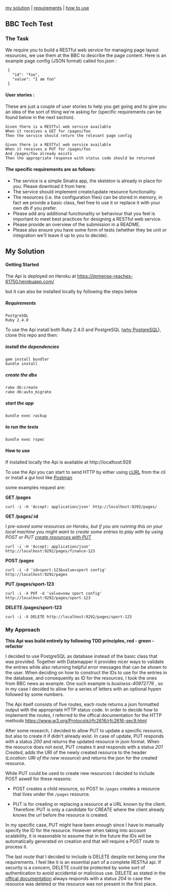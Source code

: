 [my solution](#my_soution) | [requirements](#requirements) | [how to use](#how_to_use)
## BBC Tech Test

### The Task

We require you to build a RESTful web service for managing page layout
resources, we use them at the BBC to describe the page content.
Here is an example page config (JSON format) called foo.json :

```
 {
   "id": "foo",
   "value": "I am foo"
 }
```
#### User stories :

These are just a couple of user stories to help you get going and to give
you an idea of the sort of thing we're asking for (specific requirements
can be found below in the next section).

```
Given there is a RESTful web service available
When it receives a GET for /pages/foo
Then the service should return the relevant page config

Given there is a RESTful web service available
When it receives a PUT for /pages/foo
And /pages/foo already exists
Then the appropriate response with status code should be returned
```
#### The specific requirements are as follows:

- The service is a simple Sinatra app, the skeleton is already in place for you.
  Please download it from here.
- The service should implement create/update resource functionality.
- The resources (i.e. the configuration files) can be stored in memory, in fact
  we provide a basic class, feel free to use it or replace it with your own db
  if you prefer.
- Please add any additional functionality or behaviour that you feel is
  important to meet best practices for designing a RESTful web service.
- Please provide an overview of the submission in a README.
- Please also ensure you have some form of tests (whether they be unit or
  integration we'll leave it up to you to decide).


## My Solution

#### Getting Started

The Api is deployed on Heroku at https://immense-reaches-61750.herokuapp.com/

but it can also be installed locally by following the steps below

##### Requirements
```
PostgreSQL
Ruby 2.4.0
```

To use the Api install both Ruby 2.4.0 and PostgreSQL ([why PostgreSQL](#my_approach)), clone this repo and then:
##### install the dependencies
```
gem install bundler
bundle install
```
##### create the dbs
```
rake db:create
rake db:auto_migrate
```
##### start the app
```
bundle exec rackup
```
#####  to run the tests
```
bundle exec rspec
```

#### How to use

If installed locally the Api is available at http://localhost:929  

To use the Api you can start to send HTTP by either using [cURL](https://curl.haxx.se/) from the cli or install a gui tool like [Postman](https://www.getpostman.com/)

some examples request are:

**GET /pages**

```
curl -i -H 'Accept: application/json' http://localhost:9292/pages/
```



**GET /pages/:id**

*I pre-saved some resources on Heroku, but if you are running this on your local machine you might want to create some entries to play with by using POST or PUT [create resources with PUT](#my_approach)*

```
curl -i -H 'Accept: application/json' http://localhost:9292/pages/finance-123
```



**POST /pages**

```
curl -i -d 'id=sport-123&value=sport config' http://localhost:9292/pages
```



**PUT /pages/sport-123**

```
curl -i -X PUT -d 'value=new sport config' http://localhost:9292/pages/sport-123
```



**DELETE /pages/sport-123**

```
curl -i -X DELETE http://localhost:9292/pages/sport-123
```



### My Approach

**This Api was build entirely by following TDD principles, red - green - refactor**

I decided to use PostgreSQL as database instead of the basic class that was provided. Together with Datamapper it provides nicer ways to validate the entries while also returning helpful error messages that can be shown to the user. When deciding on how to construct the IDs to use for the entries in the database, and consequently as ID for the resources, I took the ones from BBC news as example. 
One such example is *business-40972776* , so in my case I decided to allow for a series of letters with an optional hypen followed by some numbers.

The Api itself consists of five routes, each route returns a json formatted output with the appropriate
HTTP status code.  In order to decide how to implement the routes, I referred to the offical documentation for the HTTP methods https://www.w3.org/Protocols/rfc2616/rfc2616-sec9.html

After some research, I decided to allow PUT to update a specific resource, but also to create it if didn't already exist. In case of update, PUT responds with a status *200* and returns the updated resource in json format. When the resource does not exist, PUT creates it and responds with a status *201 Created*, adds the URI of the newly created resource to the header (*Location: URI of  the new resource*) and returns the json for the created resource.

While PUT could be used to create new resources I decided to include POST aswell for these reasons:

- POST creates a child resource, so POST to `/pages` creates a resource that lives under the `/pages` resource. 

- PUT is for creating or replacing a resource at a URL known by the client. Therefore: PUT is only a candidate for CREATE where the client already knows the url before the resource is created.

In my specific case, PUT might have been enough since I have to manually specify the ID for the resource. However when taking into account scalability, it is reasonable to assume that in the future the IDs will be automatically generated on creation and that will require a POST route to process it.

The last route that I decided to include is DELETE despite not being one the requirements. I feel like it is an essential part of a complete RESTful api. If security is a concern, DELETE could be protected by some sort of authentication to avoid accidental or malicious use. DELETE as stated in the [offical documentation](https://www.w3.org/Protocols/rfc2616/rfc2616-sec9.html#sec9.7) always responds with a status *204* in case the resource was deleted or the resource was not present in the first place.